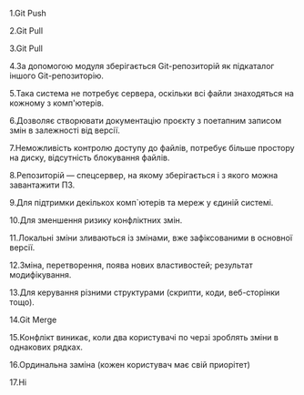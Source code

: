 1.Git Push

2.Git Pull

3.Git Pull

4.За допомогою модуля зберігається Git-репозиторій як підкаталог іншого Git-репозиторію.

5.Така система не потребує сервера, оскільки всі файли знаходяться на кожному з комп'ютерів.

6.Дозволяє створювати документацію проєкту з поетапним записом змін в залежності від версії.

7.Неможливість контролю доступу до файлів, потребує більше простору на диску, відсутність блокування файлів.

8.Репозиторій — спецсервер, на якому зберігається і з якого можна завантажити ПЗ.

9.Для підтримки декількох комп`ютерів та мереж у єдиній системі.

10.Для зменшення ризику конфліктних змін.

11.Локальні зміни зливаються із змінами, вже зафіксованими в основної версії.

12.Зміна, перетворення, поява нових властивостей; результат модифікування.

13.Для керування різними структурами (скрипти, коди, веб-сторінки тощо).

14.Git Merge

15.Конфлікт виникає, коли два користувачі по черзі зроблять зміни в однакових рядках.

16.Ординальна заміна (кожен користувач має свій приорітет)

17.Ні
